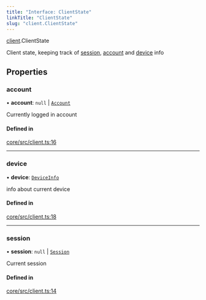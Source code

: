 ```yaml
---
title: "Interface: ClientState"
linkTitle: "ClientState"
slug: "client.ClientState"
---
```


[client](../../modules/client).ClientState

Client state, keeping track of [session](../client.ClientState#session),
[account](../client.ClientState#account) and
[device](../client.ClientState#device) info

## Properties

### account

• **account**: `null` \| [`Account`](../../classes/account.Account)

Currently logged in account

#### Defined in

[core/src/client.ts:16](https://github.com/padloc/padloc/blob/b00eb4fd/packages/core/src/client.ts#L16)

---

### device

• **device**: [`DeviceInfo`](../../classes/platform.DeviceInfo)

info about current device

#### Defined in

[core/src/client.ts:18](https://github.com/padloc/padloc/blob/b00eb4fd/packages/core/src/client.ts#L18)

---

### session

• **session**: `null` \| [`Session`](../../classes/session.Session)

Current session

#### Defined in

[core/src/client.ts:14](https://github.com/padloc/padloc/blob/b00eb4fd/packages/core/src/client.ts#L14)
